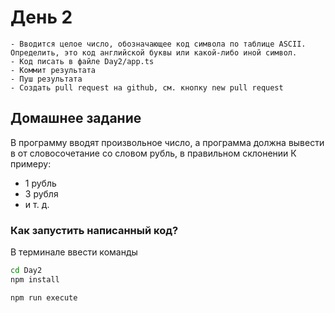# День 2

    - Вводится целое число, обозначающее код символа по таблице ASCII. Определить, это код английской буквы или какой-либо иной символ.
    - Код писать в файле Day2/app.ts
    - Коммит результата
    - Пуш результата
    - Создать pull request на github, см. кнопку new pull request

## Домашнее задание

В программу вводят произвольное число, а программа должна вывести в от словосочетание со словом рубль, в правильном склонении
К примеру:

- 1 рубль
- 3 рубля
- и т. д.

### Как запустить написанный код?

В терминале ввести команды

```bash
cd Day2
npm install

npm run execute
```